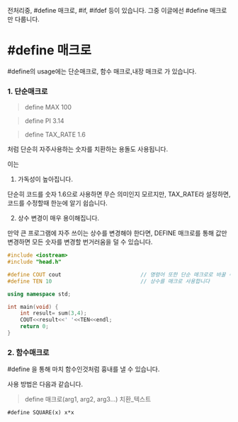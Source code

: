 

전처리중, #define 매크로, #if, #ifdef 등이 있습니다. 그중 이글에선 #define 매크로만 다룹니다.

# #define 매크로 #

   #define의 usage에는 단순매크로, 함수 매크로,내장 매크로 가 있습니다.
  
### 1. 단순매크로 ###
  
> define MAX 100
  
> define PI 3.14
   
> define TAX_RATE 1.6
 
처럼 단순히 자주사용하는 숫자를 치환하는 용돌도 사용됩니다.

이는 
  
1. 가독성이 높아집니다. 
    
  단순히 코드를 숫자 1.6으로 사용하면 무슨 의미인지 모르지만, TAX_RATE라 설정하면, 코드를 수정할때 한눈에 알기 쉽습니다.
      
2. 상수 변경이 매우 용이해집니다.
    
  만약 큰 프로그램에 자주 쓰이는 상수를 변경해야 한다면, DEFINE 매크로를 통해 값만 변경하면 모든 숫자를 변경할 번거러움을 덜 수 있습니다.

``` c++
#include <iostream>
#include "head.h"

#define COUT cout                         // 명령어 또한 단순 매크로로 바꿀 수 있습니다
#define TEN 10                            // 상수를 매크로 사용합니다

using namespace std;

int main(void) {
	int result= sum(3,4);
	COUT<<result<<' '<<TEN<<endl;
	return 0;
}
```
### 2. 함수매크로 ###
#define 을 통해 마치 함수인것처럼 흉내를 낼 수 있습니다.

사용 방법은 다음과 같습니다.

> define 매크로(arg1, arg2, arg3...) 치환_텍스트

`#define SQUARE(x) x*x`




